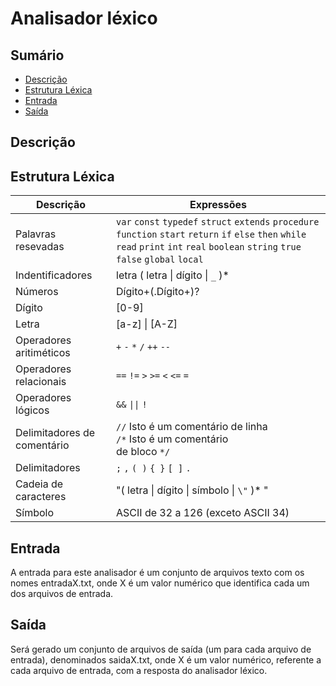 # Analisador léxico

## Sumário
- [Descrição](#descrição)
- [Estrutura Léxica](#estrutura-léxica)
- [Entrada](#entrada)
- [Saída](#saída)

## Descrição

## Estrutura Léxica

| Descrição | Expressões |
| ----------| ----- |
| Palavras resevadas| `var` `const` `typedef` `struct` `extends` `procedure` `function` `start` `return` `if` `else` `then` `while` `read` `print` `int` `real` `boolean` `string` `true` `false` `global` `local` |
| Indentificadores | letra ( letra \| dígito \| `_` )* |
| Números | Dígito+(.Dígito+)? |
| Dígito | [0-9] |
| Letra | [a-z] \| [A-Z] |
| Operadores aritiméticos | `+` `-` `*` `/` `++`  `--` |
| Operadores relacionais | `==` `!=` `>` `>=` `<` `<=` `=` |
| Operadores lógicos | `&&` `\|\|` `!` |
| Delimitadores de comentário | `//` Isto é um comentário de linha </br> `/*` Isto é um comentário </br> de bloco `*/` |
| Delimitadores | `;` `,` `( )` `{ }` `[ ]` `.`|
| Cadeia de caracteres | "( letra \| dígito \| símbolo \| `\"` )* " |
| Símbolo | ASCII de 32 a 126 (exceto ASCII 34) |

## Entrada

A entrada para este analisador é um conjunto de
arquivos texto com os nomes entradaX.txt, onde X é um
valor numérico que identifica cada um dos arquivos de
entrada. 

## Saída

Será gerado um conjunto de arquivos de saída
(um para cada arquivo de entrada), denominados
saidaX.txt, onde X é um valor numérico, referente a
cada arquivo de entrada, com a resposta do analisador
léxico.
